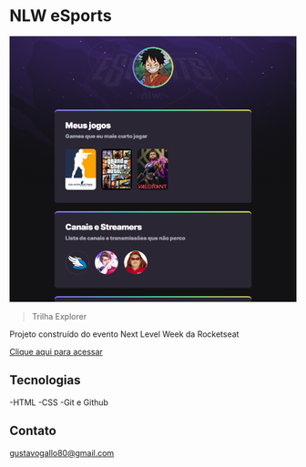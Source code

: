 #   NLW eSports

![preview](./.github/preview.png)

> Trilha Explorer

Projeto construído do evento Next Level Week da Rocketseat

[Clique aqui para acessar](https://goliveir4.github.io/nlw-esports-explorer/)

##  Tecnologias ##

-HTML
-CSS
-Git e Github

## Contato ##

gustavogallo80@gmail.com